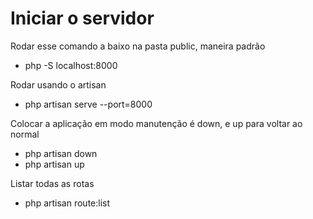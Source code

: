 # Iniciar o servidor

Rodar esse comando a baixo na pasta public, maneira padrão

-   php -S localhost:8000

Rodar usando o artisan

-   php artisan serve --port=8000

Colocar a aplicação em modo manutenção é down, e up para voltar ao normal

-   php artisan down
-   php artisan up

Listar todas as rotas

-   php artisan route:list
